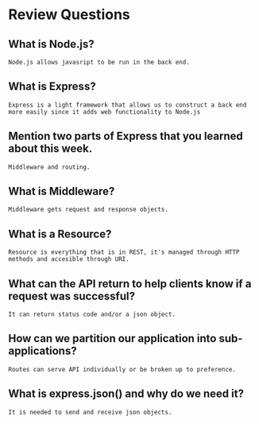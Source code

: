 # Review Questions

## What is Node.js?
    Node.js allows javasript to be run in the back end.

## What is Express?
    Express is a light framework that allows us to construct a back end more easily since it adds web functionality to Node.js
## Mention two parts of Express that you learned about this week.
    Middleware and routing.

## What is Middleware?
    Middleware gets request and response objects.

## What is a Resource?
    Resource is everything that is in REST, it's managed through HTTP methods and accesible through URI.

## What can the API return to help clients know if a request was successful?
    It can return status code and/or a json object.

## How can we partition our application into sub-applications?
    Routes can serve API individually or be broken up to preference.

## What is express.json() and why do we need it?
    It is needed to send and receive json objects.
